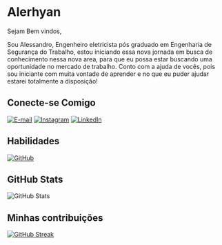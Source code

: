 # Alerhyan
Sejam Bem vindos, 

Sou Alessandro, Engenheiro eletricista pós graduado em Engenharia de Segurança do Trabalho, estou iniciando essa nova jornada em busca de conhecimento nessa nova area, para que eu possa estar buscando uma oportunidade no mercado de trabalho. Conto com a ajuda de vocês, pois sou iniciante com muita vontade de aprender e no que eu puder ajudar estarei totalmente a disposição!

## Conecte-se Comigo

[![E-mail](https://img.shields.io/badge/-Email-000?style=for-the-badge&logo=microsoft-outlook&logoColor=007BFF)](mailto:alerhyan2007@gmail.com)
[![Instagram](https://img.shields.io/badge/Instagram-000?style=for-the-badge&logo=instagram)](https://www.instagram.com/sandrao_ferrugem/)
[![LinkedIn](https://img.shields.io/badge/LinkedIn-000?style=for-the-badge&logo=linkedin&logoColor=0E76A8)](https://www.linkedin.com/in/alessandro-andrade-92591b120/)

## Habilidades
[![GitHub](https://img.shields.io/badge/GitHbt-000?style=for-the-badge&logo=github&logoColor=white)](+https://github.com/Alerhyan)
## GitHub Stats
![GitHub Stats](https://github-readme-stats.vercel.app/api?username=Alerhyan&theme=transparent&bg_color=000&border_color=30A3DC&show_icons=true&icon_color=30A3DC&title_color=E94D5F&text_color=FFF)

## Minhas contribuições
[![GitHub Streak](https://streak-stats.demolab.com/?user=Alerhyan&theme=bear&background=000&border=30A3DC&dates=FFF)](https://git.io/streak-stats)
